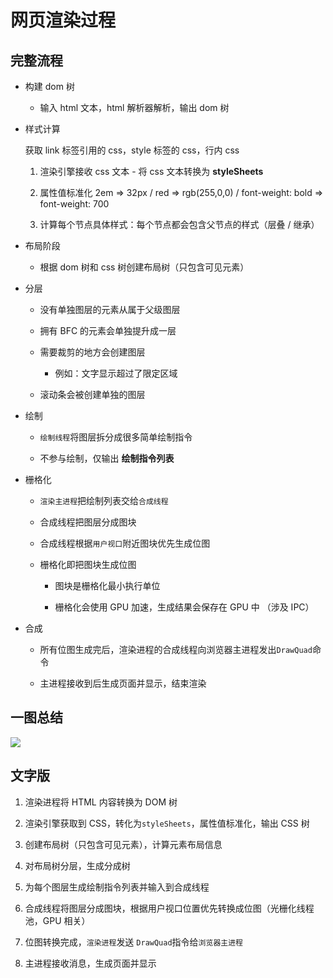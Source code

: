 # 网页渲染过程

## 完整流程

- 构建 dom 树

  - 输入 html 文本，html 解析器解析，输出 dom 树

- 样式计算

  获取 link 标签引用的 css，style 标签的 css，行内 css

  1. 渲染引擎接收 css 文本 - 将 css 文本转换为 **styleSheets**

  2. 属性值标准化 2em => 32px / red => rgb(255,0,0) / font-weight: bold => font-weight: 700

  3. 计算每个节点具体样式：每个节点都会包含父节点的样式（层叠 / 继承）

- 布局阶段

  - 根据 dom 树和 css 树创建布局树（只包含可见元素）

- 分层

  - 没有单独图层的元素从属于父级图层

  - 拥有 BFC 的元素会单独提升成一层

  - 需要裁剪的地方会创建图层

    - 例如：文字显示超过了限定区域

  - 滚动条会被创建单独的图层

- 绘制

  - `绘制线程`将图层拆分成很多简单绘制指令

  - 不参与绘制，仅输出 **绘制指令列表**

- 栅格化

  - `渲染主进程`把绘制列表交给`合成线程`

  - 合成线程把图层分成图块

  - 合成线程根据`用户视口`附近图块优先生成位图

  - 栅格化即把图块生成位图

    - 图块是栅格化最小执行单位

    - 栅格化会使用 GPU 加速，生成结果会保存在 GPU 中 （涉及 IPC）

- 合成

  - 所有位图生成完后，渲染进程的合成线程向浏览器主进程发出`DrawQuad`命令

  - 主进程接收到后生成页面并显示，结束渲染

## 一图总结

![](https://cdn.jsdelivr.net/gh/aaronkwong929/pictures/20210804210434.png)

## 文字版

1. 渲染进程将 HTML 内容转换为 DOM 树

2. 渲染引擎获取到 CSS，转化为`styleSheets`，属性值标准化，输出 CSS 树

3. 创建布局树（只包含可见元素），计算元素布局信息

4. 对布局树分层，生成分成树

5. 为每个图层生成绘制指令列表并输入到合成线程

6. 合成线程将图层分成图块，根据用户视口位置优先转换成位图（光栅化线程池，GPU 相关）

7. 位图转换完成，`渲染进程`发送 `DrawQuad`指令给`浏览器主进程`

8. 主进程接收消息，生成页面并显示

